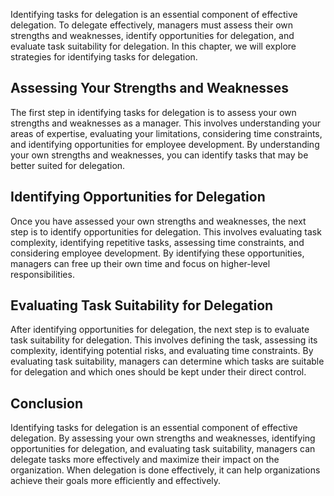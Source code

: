 
Identifying tasks for delegation is an essential component of effective delegation. To delegate effectively, managers must assess their own strengths and weaknesses, identify opportunities for delegation, and evaluate task suitability for delegation. In this chapter, we will explore strategies for identifying tasks for delegation.

Assessing Your Strengths and Weaknesses
---------------------------------------

The first step in identifying tasks for delegation is to assess your own strengths and weaknesses as a manager. This involves understanding your areas of expertise, evaluating your limitations, considering time constraints, and identifying opportunities for employee development. By understanding your own strengths and weaknesses, you can identify tasks that may be better suited for delegation.

Identifying Opportunities for Delegation
----------------------------------------

Once you have assessed your own strengths and weaknesses, the next step is to identify opportunities for delegation. This involves evaluating task complexity, identifying repetitive tasks, assessing time constraints, and considering employee development. By identifying these opportunities, managers can free up their own time and focus on higher-level responsibilities.

Evaluating Task Suitability for Delegation
------------------------------------------

After identifying opportunities for delegation, the next step is to evaluate task suitability for delegation. This involves defining the task, assessing its complexity, identifying potential risks, and evaluating time constraints. By evaluating task suitability, managers can determine which tasks are suitable for delegation and which ones should be kept under their direct control.

Conclusion
----------

Identifying tasks for delegation is an essential component of effective delegation. By assessing your own strengths and weaknesses, identifying opportunities for delegation, and evaluating task suitability, managers can delegate tasks more effectively and maximize their impact on the organization. When delegation is done effectively, it can help organizations achieve their goals more efficiently and effectively.

